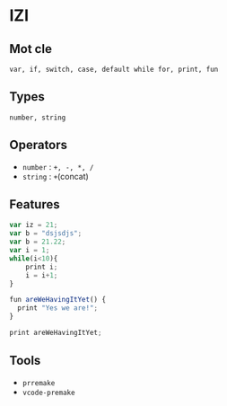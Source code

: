 # IZI


## Mot cle 
`var, if, switch, case, default while for, print, fun`
## Types
`number, string`
## Operators
- `number` : `+, -, *, /`
- `string` : `+`(concat)


## Features
```js
var iz = 21;
var b = "dsjsdjs";
var b = 21.22;
var i = 1;
while(i<10){
    print i;
    i = i+1;
}

fun areWeHavingItYet() {
  print "Yes we are!";
}

print areWeHavingItYet;
```



## Tools
- `prremake`
- `vcode-premake`